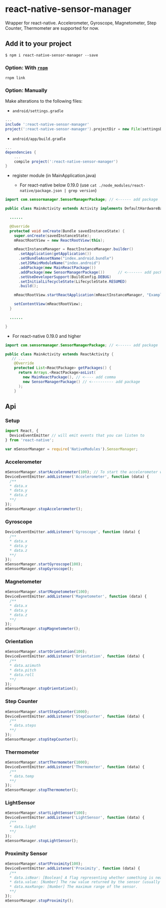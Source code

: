 react-native-sensor-manager
============================

Wrapper for react-native. Accelerometer, Gyroscope, Magnetometer, Step Counter, Thermometer are supported for now.

Add it to your project
-------------------------

`$ npm i react-native-sensor-manager --save`

### Option: With [`rnpm`](https://github.com/rnpm/rnpm)

`rnpm link`

### Option: Manually

Make alterations to the following files:

* `android/settings.gradle`

```gradle
...
include ':react-native-sensor-manager'
project(':react-native-sensor-manager').projectDir = new File(settingsDir, '../node_modules/react-native-sensor-manager/android')
```

* `android/app/build.gradle`

```gradle
...
dependencies {
    ...
    compile project(':react-native-sensor-manager')
}
```

* register module (in MainApplication.java)

  * For react-native below 0.19.0 (use `cat ./node_modules/react-native/package.json | grep version`)

```java
import com.sensormanager.SensorManagerPackage; // <------ add package

public class MainActivity extends Activity implements DefaultHardwareBackBtnHandler {

  ......

  @Override
  protected void onCreate(Bundle savedInstanceState) {
    super.onCreate(savedInstanceState);
    mReactRootView = new ReactRootView(this);

    mReactInstanceManager = ReactInstanceManager.builder()
      .setApplication(getApplication())
      .setBundleAssetName("index.android.bundle")
      .setJSMainModuleName("index.android")
      .addPackage(new MainReactPackage())
      .addPackage(new SensorManagerPackage())      // <------- add package
      .setUseDeveloperSupport(BuildConfig.DEBUG)
      .setInitialLifecycleState(LifecycleState.RESUMED)
      .build();

    mReactRootView.startReactApplication(mReactInstanceManager, "ExampleRN", null);

    setContentView(mReactRootView);
  }

  ......

}
```

  * For react-native 0.19.0 and higher
```java
import com.sensormanager.SensorManagerPackage; // <------ add package

public class MainActivity extends ReactActivity {
   // ...
    @Override
    protected List<ReactPackage> getPackages() {
      return Arrays.<ReactPackage>asList(
        new MainReactPackage(), // <---- add comma
        new SensorManagerPackage() // <---------- add package
      );
    }
```

Api
----

### Setup
```js
import React, {
  DeviceEventEmitter // will emit events that you can listen to
} from 'react-native';

var mSensorManager = require('NativeModules').SensorManager;
```


### Accelerometer
```js
mSensorManager.startAccelerometer(100); // To start the accelerometer with a minimum delay of 100ms between events.
DeviceEventEmitter.addListener('Accelerometer', function (data) {
  /**
  * data.x
  * data.y
  * data.z
  **/
});
mSensorManager.stopAccelerometer();
```

### Gyroscope
```js
DeviceEventEmitter.addListener('Gyroscope', function (data) {
  /**
  * data.x
  * data.y
  * data.z
  **/
});
mSensorManager.startGyroscope(100);
mSensorManager.stopGyroscope();
```

### Magnetometer
```js
mSensorManager.startMagnetometer(100);
DeviceEventEmitter.addListener('Magnetometer', function (data) {
  /**
  * data.x
  * data.y
  * data.z
  **/
});
mSensorManager.stopMagnetometer();
```

### Orientation
```js
mSensorManager.startOrientation(100);
DeviceEventEmitter.addListener('Orientation', function (data) {
  /**
  * data.azimuth
  * data.pitch
  * data.roll
  **/
});
mSensorManager.stopOrientation();
```

### Step Counter
```js
mSensorManager.startStepCounter(1000);
DeviceEventEmitter.addListener('StepCounter', function (data) {
  /**
  * data.steps
  **/
});
mSensorManager.stopStepCounter();
```

### Thermometer
```js
mSensorManager.startThermometer(1000);
DeviceEventEmitter.addListener('Thermometer', function (data) {
  /**
  * data.temp
  **/
});
mSensorManager.stopThermometer();
```

### LightSensor
```js
mSensorManager.startLightSensor(100);
DeviceEventEmitter.addListener('LightSensor', function (data) {
  /**
  * data.light
  **/
});
mSensorManager.stopLightSensor();
```


### Proximity Sensor
```js
mSensorManager.startProximity(100);
DeviceEventEmitter.addListener('Proximity', function (data) {
  /**
  * data.isNear: [Boolean] A flag representing whether something is near the screen.
  * data.value: [Number] The raw value returned by the sensor (usually distance in cm).
  * data.maxRange: [Number] The maximum range of the sensor.
  **/
});
mSensorManager.stopProximity();
```
